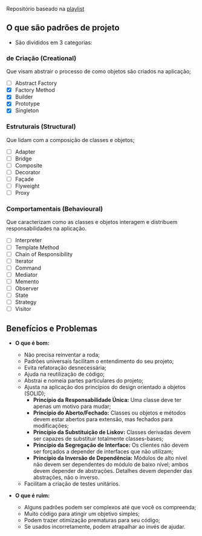 Repositório baseado na [playlist](https://www.youtube.com/playlist?list=PLbIBj8vQhvm0VY5YrMrafWaQY2EnJ3j8H)

## O que são padrões de projeto
- São divididos em 3 categorias:

### de Criação (Creational)
Que visam abstrair o processo de como objetos são criados na aplicação;

- [ ] Abstract Factory
- [x] Factory Method
- [x] Builder
- [x] Prototype
- [x] Singleton

### Estruturais (Structural)
Que lidam com a composição de classes e objetos;

- [ ] Adapter
- [ ] Bridge
- [ ] Composite
- [ ] Decorator
- [ ] Façade
- [ ] Flyweight
- [ ] Proxy

### Comportamentais (Behavioural)
Que caracterizam como as classes e objetos interagem e distribuem responsabilidades na aplicação.

- [ ] Interpreter
- [ ] Template Method
- [ ] Chain of Responsibility
- [ ] Iterator
- [ ] Command
- [ ] Mediator
- [ ] Memento
- [ ] Observer
- [ ] State
- [ ] Strategy
- [ ] Visitor

## Benefícios e Problemas

- **O que é bom:**
    - Não precisa reinventar a roda;
    - Padrões universais facilitam o entendimento do seu projeto;
    - Evita refatoração desnecessária;
    - Ajuda na reutilização de código;
    - Abstrai e nomeia partes particulares do projeto;
    - Ajusta na aplicação dos princípios do design orientado a objetos (SOLID);
        - **Princípio da Responsabilidade Única:** Uma classe deve ter apenas um motivo para mudar;
        - **Princípio do Aberto/Fechado:** Classes ou objetos e métodos devem estar abertos para extensão, mas fechados para modificações;
        - **Princípio da Substituição de Liskov:** Classes derivadas devem ser capazes de substituir totalmente classes-bases;
        - **Princípio da Segregação de Interface:** Os clientes não devem ser forçados a depender de interfaces que não utilizam;
        - **Princípio da Inversão de Dependência:** Módulos de alto nível não devem ser dependentes do módulo de baixo nível; ambos devem depender de abstrações. Detalhes devem depender das abstrações, não o inverso.
    - Facilitam a criação de testes unitários.

- **O que é ruim:**
    - Alguns padrões podem ser complexos até que você os compreenda;
    - Muito código para atingir um objetivo simples;
    - Podem trazer otimização prematuras para seu código;
    - Se usados incorretamente, podem atrapalhar ao invés de ajudar.